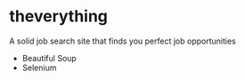 # theverything
A solid job search site that finds you perfect job opportunities
- Beautiful Soup
- Selenium
